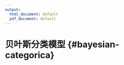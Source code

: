 ```yaml
---
output:
  html_document: default
  pdf_document: default
---
```


# 贝叶斯分类模型 {#bayesian-categorica}



